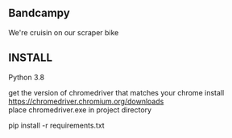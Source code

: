 ## Bandcampy  

We're cruisin on our scraper bike  

## INSTALL  
  Python 3.8  
    
  get the version of chromedriver that matches your chrome install  
    https://chromedriver.chromium.org/downloads  
  place chromedriver.exe in project directory  
  
  pip install -r requirements.txt  
